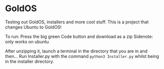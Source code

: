 # GoldOS
Testing out GoldOS, installers and more cool stuff.
This is a project that changes Ubuntu to GoldOS!

To run: 
Press the big green Code button and download as a zip
Sidenote: only works on ubuntu

After unzipping it, launch a terminal in the directory that you are in and then...
Run Installer.py with the command ```python3 Installer.py``` whilst being in the installer directory.
